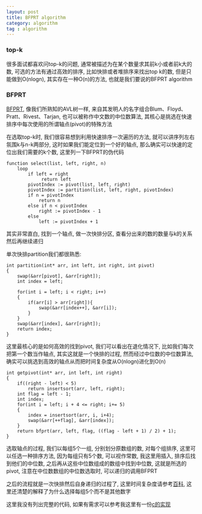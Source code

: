 ```yaml
---
layout: post
title: BFPRT algorithm
category: algorithm
tag : algorithm
---
```


### top-k  

很多面试都喜欢问top-k的问题, 通常被描述为在某个数量求其前k小或者前k大的数, 可选的方法有通过高效的排序, 比如快排或者堆排序来找出top k的数, 但是只能做到O(nlogn), 其实存在一种O(n)的方法, 也就是我们要说的BFPRT algorithm  

### BFPRT  

[BFPRT](https://en.wikipedia.org/wiki/Median_of_medians), 像我们所熟知的AVL树一样, 来自其发明人的名字组合Blum、Floyd、Pratt、Rivest、Tarjan, 也可以被称作中文数的中位数算法, 其核心是挑选在快速排序中每次使用的所谓轴点(pivot)的特殊方法  

在选取top-k时, 我们很容易想到利用快速排序一次遍历的方法, 就可以讲序列左右氛围k与n-k两部分, 这时如果我们能定位到一个好的轴点, 那么确实可以快速的定位出我们需要的k个数, 这里列一下BFPRT的伪代码  

```
function select(list, left, right, n)
    loop
        if left = right
             return left
        pivotIndex := pivot(list, left, right)
        pivotIndex := partition(list, left, right, pivotIndex)
        if n = pivotIndex
            return n
        else if n < pivotIndex
            right := pivotIndex - 1
        else
            left := pivotIndex + 1
```  

其实非常直白, 找到一个轴点, 做一次快排分区, 查看分出来的数的数量与k的关系然后再继续递归  

单次快排partition我们都很熟悉:  

```
int partition(int* arr, int left, int right, int pivot)
{
	swap(&arr[pivot], &arr[right]);
	int index = left;
	
	for(int i = left; i < right; i++)
	{
		if(arr[i] > arr[right]){
			swap(&arr[index++], &arr[i]);
		}
	}
	swap(&arr[index], &arr[right]);
	return index;
}
```  

这里最核心的是如何高效的找到pivot, 我们可以看出在退化情况下, 比如我们每次把第一个数当作轴点, 其实这就是一个快排的过程, 然而经过中位数的中位数算法, 确实可以挑选到高效的轴点从而把时间复杂度从O(nlogn)进化到O(n)  

```
int getpivot(int* arr, int left, int right)
{
	if((right - left) < 5)
		return insertsort(arr, left, right);
	int flag = left - 1;
	int index;
	for(int i = left; i + 4 <= right; i+= 5)
	{
		index = insertsort(arr, i, i+4);
		swap(&arr[++flag], &arr[index]);
	}
	return bfprt(arr, left, flag, ((flag - left + 1) / 2) + 1);
}
```

选取轴点的过程, 我们以每组5个一组, 分别划分原数组的数, 对每个组排序, 这里可以任选一种排序方法, 因为每组只有5个数, 可以视作常数, 我这里用插入, 排序后找到他们的中位数, 之后再从这些中位数组成的数组中找到中位数, 这就是所选的pivot, 注意在中位数数组的中位数选取时, 可以递归的调用BFPRT  

之后的流程就是一次快排然后自身递归的过程了, 这里时间复杂度请参考[百科](https://en.wikipedia.org/wiki/Median_of_medians),  这里还清楚的解释了为什么选择每组5个而不是其他数字  

这里我没有列出完整的代码, 如果有需求可以参考我这里有一份[c的实现](https://github.com/MingfeiPan/leetcode/blob/master/heap/215.c)  






